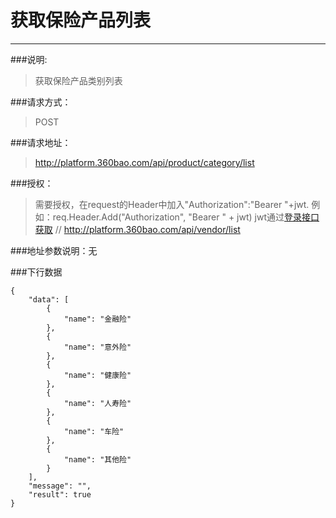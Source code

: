 # 获取保险产品列表

------------
###说明:
> 获取保险产品类别列表

###请求方式：
> POST

###请求地址：
> http://platform.360bao.com/api/product/category/list

###授权：
> 需要授权，在request的Header中加入"Authorization":"Bearer "+jwt.
  例如：req.Header.Add("Authorization", "Bearer " + jwt)
  jwt通过[登录接口获取](https://github.com/360bao/Manual/blob/master/%E5%BC%80%E6%94%BE%E5%B9%B3%E5%8F%B0/%E9%94%80%E5%94%AE%E7%AE%A1%E7%90%86api/v4/%E8%B4%A6%E5%8F%B7%E6%8E%A7%E5%88%B6/%E7%99%BB%E5%BD%95.md)
// http://platform.360bao.com/api/vendor/list


###地址参数说明：无

###下行数据
```
{
    "data": [
        {
            "name": "金融险"
        },
        {
            "name": "意外险"
        },
        {
            "name": "健康险"
        },
        {
            "name": "人寿险"
        },
        {
            "name": "车险"
        },
        {
            "name": "其他险"
        }
    ],
    "message": "",
    "result": true
}
```

